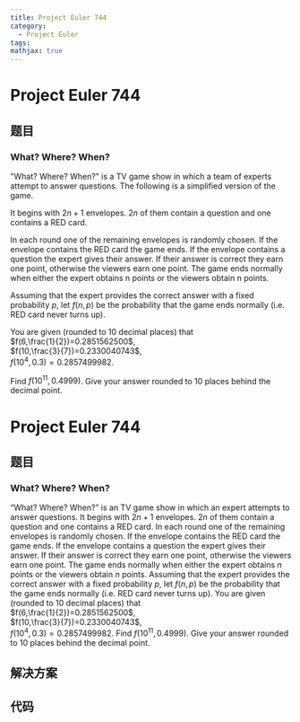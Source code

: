 ```yaml
---
title: Project Euler 744
category:
  - Project Euler
tags:
mathjax: true
---
```

<escape><!-- more --></escape>
    
# Project Euler 744
## 题目
### What? Where? When?


"What? Where? When?" is a TV game show in which a team of experts attempt to answer questions. The following is a simplified version of the game.

It begins with $2n+1$ envelopes. $2n$ of them contain a question and one contains a RED card.

In each round one of the remaining envelopes is randomly chosen. If the envelope contains the RED card the game ends. If the envelope contains a question the expert gives their answer. If their answer is correct they earn one point, otherwise the viewers earn one point. The game ends normally when either the expert obtains n points or the viewers obtain n points.

Assuming that the expert provides the correct answer with a fixed probability $p$, let $f(n,p)$ be the probability that the game ends normally (i.e. RED card never turns up).

You are given (rounded to 10 decimal places) that<br />
$f(6,\frac{1}{2})=0.2851562500$,<br />
$f(10,\frac{3}{7})=0.2330040743$,<br />
$f(10^4,0.3)=0.2857499982$.


Find $f(10^{11},0.4999)$. Give your answer rounded to 10 places behind the decimal point.


# Project Euler 744
## 题目
### What? Where? When?

“What? Where? When?” is an TV game show in which an expert attempts to answer questions.
It begins with $2n+1$ envelopes. $2n$ of them contain a question and one contains a RED card.
In each round one of the remaining envelopes is randomly chosen. If the envelope contains the RED card the game ends. If the envelope contains a question the expert gives their answer. If their answer is correct they earn one point, otherwise the viewers earn one point. The game ends normally when either the expert obtains $n$ points or the viewers obtain $n$ points.
Assuming that the expert provides the correct answer with a fixed probability $p$, let $f(n,p)$ be the probability that the game ends normally (i.e. RED card never turns up).
You are given (rounded to $10$ decimal places) that<br>$f(6,\frac{1}{2})=0.2851562500$,<br>$f(10,\frac{3}{7})=0.2330040743$,<br>$f(10^4,0.3)=0.2857499982$.
Find $f(10^{11},0.4999)$. Give your answer rounded to $10$ places behind the decimal point.


## 解决方案


## 代码


